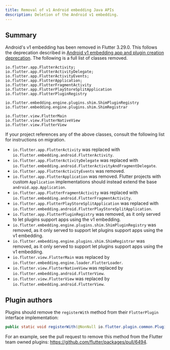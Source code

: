 ```yaml
---
title: Removal of v1 Android embedding Java APIs
description: Deletion of the Android v1 embedding.
---
```


## Summary

Android's v1 embedding has been removed in Flutter 3.29.0. 
This follows the deprecation described in 
[Android v1 embedding app and plugin creation deprecation][].
The following is a full list of classes removed.
```text
io.flutter.app.FlutterActivity;
io.flutter.app.FlutterActivityDelegate;
io.flutter.app.FlutterActivityEvents;
io.flutter.app.FlutterApplication;
io.flutter.app.FlutterFragmentActivity
io.flutter.app.FlutterPlayStoreSplitApplication
io.flutter.app.FlutterPluginRegistry

io.flutter.embedding.engine.plugins.shim.ShimPluginRegistry
io.flutter.embedding.engine.plugins.shim.ShimRegistrar

io.flutter.view.FlutterMain
io.flutter.view.FlutterNativeView
io.flutter.view.FlutterView
```

If your project references any of the above classes, consult the following 
list for instructions on migration.

* `io.flutter.app.FlutterActivity` was replaced with `io.flutter.embedding.android.FlutterActivity`.
* `io.flutter.app.FlutterActivityDelegate` was replaced with `io.flutter.embedding.android.FlutterActivityAndFragmentDelegate`.
* `io.flutter.app.FlutterActivityEvents` was removed.
* `io.flutter.app.FlutterApplication` was removed. Flutter projects with custom `Application` implementations should instead extend the base `android.app.Application`. 
* `io.flutter.app.FlutterFragmentActivity` was replaced with `io.flutter.embedding.android.FlutterFragmentActivity`.
* `io.flutter.app.FlutterPlayStoreSplitApplication` was replaced with `io.flutter.embedding.android.FlutterPlayStoreSplitApplication`.
* `io.flutter.app.FlutterPluginRegistry` was removed, as it only served to let plugins support apps using the v1 embedding.
* `io.flutter.embedding.engine.plugins.shim.ShimPluginRegistry` was removed, as it only served to support let plugins support apps using the v1 embedding.
* `io.flutter.embedding.engine.plugins.shim.ShimRegistrar` was removed, as it only served to support let plugins support apps using the v1 embedding.
* `io.flutter.view.FlutterMain` was replaced by `io.flutter.embedding.engine.loader.FlutterLoader`.
* `io.flutter.view.FlutterNativeView` was replaced by `io.flutter.embedding.android.FlutterView`.
* `io.flutter.view.FlutterView` was replaced by `io.flutter.embedding.android.FlutterView`.


[Android v1 embedding app and plugin creation deprecation]: /release/breaking-changes/android-v1-embedding-create-deprecation

## Plugin authors

Plugins should remove the `registerWith` method from their `FlutterPlugin` 
interface implementation:
```java
public static void registerWith(@NonNull io.flutter.plugin.common.PluginRegistry.Registrar registrar);
```

For an example, see the pull request to remove this method from the Flutter team owned
plugins: https://github.com/flutter/packages/pull/6494.